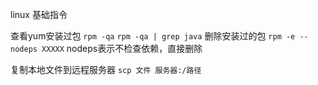 linux 基础指令

查看yum安装过包
```rpm -qa```
```rpm -qa | grep java```
删除安装过的包
```rpm -e --nodeps XXXXX```
nodeps表示不检查依赖，直接删除


复制本地文件到远程服务器
```scp 文件 服务器:/路径```

